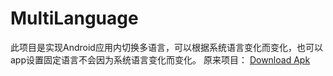 # MultiLanguage
此项目是实现Android应用内切换多语言，可以根据系统语言变化而变化，也可以app设置固定语言不会因为系统语言变化而变化。
原来项目：
<a href="https://github.com/hnsycsxhzcsh/MultiLanguage/blob/master/myres/multilanguage.apk">Download Apk</a>




